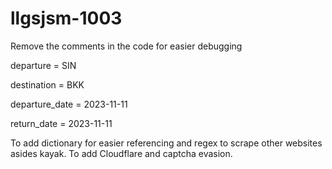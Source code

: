 # llgsjsm-1003

Remove the comments in the code for easier debugging 

departure = SIN

destination = BKK

departure_date = 2023-11-11

return_date = 2023-11-11

To add dictionary for easier referencing and regex to scrape other websites asides kayak. To add Cloudflare and captcha evasion.
